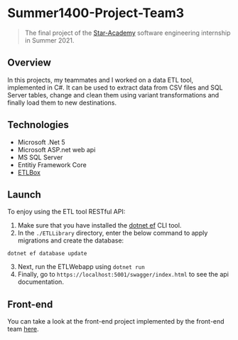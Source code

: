 # Summer1400-Project-Team3
> The final project of the [Star-Academy](https://code-star.ir/) software engineering internship in Summer 2021.

## Overview
In this projects, my teammates and I worked on a data ETL tool, implemented in C#. It can be used to extract data from CSV files and SQL Server tables, change and clean them using variant transformations and finally load them to new destinations.

## Technologies

+ Microsoft .Net 5
+ Microsoft ASP.net web api
+ MS SQL Server
+ Entitiy Framework Core
+ [ETLBox](https://www.etlbox.net/)

## Launch
To enjoy using the ETL tool RESTful API:
1. Make sure that you have installed the [dotnet ef](https://docs.microsoft.com/en-us/ef/core/cli/dotnet) CLI tool.
2. In the `./ETLLibrary` directory, enter the below command to apply migrations and create the database:
```
dotnet ef database update
```
3. Next, run the ETLWebapp using `dotnet run`
4. Finally, go to `https://localhost:5001/swagger/index.html` to see the api documentation. 

## Front-end
You can take a look at the front-end project implemented by the front-end team [here](https://github.com/mtndaghyani/Summer1400-Project-Team3/tree/frontend).
